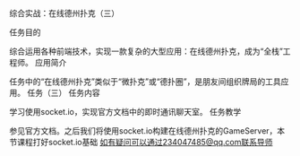 综合实战：在线德州扑克（三）

任务目的

综合运用各种前端技术，实现一款复杂的大型应用：在线德州扑克，成为“全栈”工程师。
应用简介

任务中的“在线德州扑克”类似于“微扑克”或“德扑圈”，是朋友间组织牌局的工具应用。
任务（三）
任务内容

学习使用socket.io，实现官方文档中的即时通讯聊天室。
任务教学

参见官方文档。之后我们将使用socket.io构建在线德州扑克的GameServer，本节课程打好socket.io基础
如有疑问可以通过234047485@qq.com联系导师
